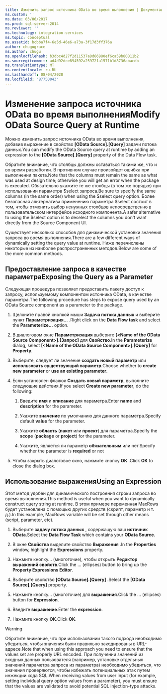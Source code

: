 ```yaml
---
title: Изменить запрос источника OData во время выполнения | Документация Майкрософт
ms.custom: ''
ms.date: 03/06/2017
ms.prod: sql-server-2014
ms.reviewer: ''
ms.technology: integration-services
ms.topic: conceptual
ms.assetid: bcbba7f4-6e5d-46e6-a73a-3f17d3ff376a
author: chugugrace
ms.author: chugu
ms.openlocfilehash: b3dbc4d27f2d11537a9d66980ef6ca59b80811b2
ms.sourcegitcommit: ad4d92dce894592a259721a1571b1d8736abacdb
ms.translationtype: MT
ms.contentlocale: ru-RU
ms.lasthandoff: 08/04/2020
ms.locfileid: "87750043"
---
```

# <a name="modify-odata-source-query-at-runtime"></a><span data-ttu-id="278aa-102">Изменение запроса источника OData во время выполнения</span><span class="sxs-lookup"><span data-stu-id="278aa-102">Modify OData Source Query at Runtime</span></span>
  <span data-ttu-id="278aa-103">Можно изменить запрос источника OData во время выполнения, добавив выражение в свойство **[OData Source].[Query]** задачи потока данных.</span><span class="sxs-lookup"><span data-stu-id="278aa-103">You can modify the OData Source query at runtime by adding an expression to the **[OData Source].[Query]** property of the Data Flow task.</span></span>  
  
 <span data-ttu-id="278aa-104">Обратите внимание, что столбцы должны оставаться такими же, что и во время разработки. В противном случае произойдет ошибка при выполнении пакета.</span><span class="sxs-lookup"><span data-stu-id="278aa-104">Note that the columns must remain the same as what was used at design time; otherwise you will get an error when the package is executed.</span></span> <span data-ttu-id="278aa-105">Обязательно укажите те же столбцы (в том же порядке) при использовании параметра $select запроса.</span><span class="sxs-lookup"><span data-stu-id="278aa-105">Be sure to specify the same columns (in the same order) when using the $select query option.</span></span> <span data-ttu-id="278aa-106">Более безопасная альтернатива применению параметра $select состоит в том, чтобы отменить выбор ненужных столбцов непосредственно в пользовательском интерфейсе исходного компонента.</span><span class="sxs-lookup"><span data-stu-id="278aa-106">A safer alternative to using the $select option is to deselect the columns you don't want directly from the Source Component UI.</span></span>  
  
 <span data-ttu-id="278aa-107">Существует несколько способов для динамической установки значения запроса во время выполнения.</span><span class="sxs-lookup"><span data-stu-id="278aa-107">There are a few different ways of dynamically setting the query value at runtime.</span></span> <span data-ttu-id="278aa-108">Ниже перечислены некоторые из наиболее распространенных методов.</span><span class="sxs-lookup"><span data-stu-id="278aa-108">Below are some of the more common methods.</span></span>  
  
## <a name="exposing-the-query-as-a-parameter"></a><span data-ttu-id="278aa-109">Предоставление запроса в качестве параметра</span><span class="sxs-lookup"><span data-stu-id="278aa-109">Exposing the Query as a Parameter</span></span>  
 <span data-ttu-id="278aa-110">Следующая процедура позволяет предоставить пакету доступ к запросу, используемому компонентом источника OData, в качестве параметра.</span><span class="sxs-lookup"><span data-stu-id="278aa-110">The following procedure has steps to expose query used by an OData Source component as a parameter to the package.</span></span>  
  
1.  <span data-ttu-id="278aa-111">Щелкните правой кнопкой мыши **Задача потока данных** и выберите пункт **Параметризация…** .</span><span class="sxs-lookup"><span data-stu-id="278aa-111">Right click on the **Data Flow task** and select the **Parameterize...** option.</span></span>  
  
2.  <span data-ttu-id="278aa-112">В диалоговом окне **Параметризация** выберите **[\<Name of the OData Source Component>].[Запрос]** для **Свойство**.</span><span class="sxs-lookup"><span data-stu-id="278aa-112">In the **Parameterize** dialog, select **[\<Name of the OData Source Component>].[Query]** for **Property**.</span></span>  
  
3.  <span data-ttu-id="278aa-113">Выберите, следует ли значение **создать новый параметр** или **использовать существующий параметр**.</span><span class="sxs-lookup"><span data-stu-id="278aa-113">Choose whether to **create new parameter** or **use an existing parameter**.</span></span>  
  
4.  <span data-ttu-id="278aa-114">Если установлен флажок **Создать новый параметр**, выполните следующие действия.</span><span class="sxs-lookup"><span data-stu-id="278aa-114">If you select **Create new parameter**, do the following:</span></span>  
  
    1.  <span data-ttu-id="278aa-115">Введите **имя** и **описание** для параметра.</span><span class="sxs-lookup"><span data-stu-id="278aa-115">Enter **name** and **description** for the parameter.</span></span>  
  
    2.  <span data-ttu-id="278aa-116">Укажите **значение** по умолчанию для данного параметра.</span><span class="sxs-lookup"><span data-stu-id="278aa-116">Specify default **value** for the parameter.</span></span>  
  
    3.  <span data-ttu-id="278aa-117">Укажите **область** (**пакет** или **проект**) для параметра.</span><span class="sxs-lookup"><span data-stu-id="278aa-117">Specify the **scope** (**package** or **project**) for the parameter.</span></span>  
  
    4.  <span data-ttu-id="278aa-118">Укажите, является ли параметр **обязательным** или нет.</span><span class="sxs-lookup"><span data-stu-id="278aa-118">Specify whether the parameter is **required** or not</span></span>  
  
5.  <span data-ttu-id="278aa-119">Чтобы закрыть диалоговое окно, нажмите кнопку **ОК** .</span><span class="sxs-lookup"><span data-stu-id="278aa-119">Click **OK** to close the dialog box.</span></span>  
  
## <a name="using-an-expression"></a><span data-ttu-id="278aa-120">Использование выражения</span><span class="sxs-lookup"><span data-stu-id="278aa-120">Using an Expression</span></span>  
 <span data-ttu-id="278aa-121">Этот метод удобен для динамического построения строки запроса во время выполнения.</span><span class="sxs-lookup"><span data-stu-id="278aa-121">This method is useful when you want to dynamically construct query string at runtime.</span></span> <span data-ttu-id="278aa-122">В этом примере переменная MaxRows будет установлена с помощью других средств (скрипт, параметр и т. д.).</span><span class="sxs-lookup"><span data-stu-id="278aa-122">In this example, MaxRows variable will be set through other means (script, parameter, etc).</span></span>  
  
1.  <span data-ttu-id="278aa-123">Выберите **задачу потока данных** , содержащую ваш **источник OData**.</span><span class="sxs-lookup"><span data-stu-id="278aa-123">Select the **Data Flow Task** which contains your **OData Source**.</span></span>  
  
2.  <span data-ttu-id="278aa-124">В окне **Свойства** выделите свойство **Выражения** .</span><span class="sxs-lookup"><span data-stu-id="278aa-124">In the **Properties** window, highlight the **Expressions** property.</span></span>  
  
3.  <span data-ttu-id="278aa-125">Нажмите кнопку... (многоточие), чтобы открыть **Редактор выражений свойств**.</span><span class="sxs-lookup"><span data-stu-id="278aa-125">Click the ... (ellipses) button to bring up the **Property Expressions Editor**.</span></span>  
  
4.  <span data-ttu-id="278aa-126">Выберите свойство **[OData Source].[Query]** .</span><span class="sxs-lookup"><span data-stu-id="278aa-126">Select the **[OData Source].[Query]** property.</span></span>  
  
5.  <span data-ttu-id="278aa-127">Нажмите кнопку... (многоточие) для **выражения**.</span><span class="sxs-lookup"><span data-stu-id="278aa-127">Click the ... (ellipses) button for **Expression**.</span></span>  
  
6.  <span data-ttu-id="278aa-128">Введите **выражение**.</span><span class="sxs-lookup"><span data-stu-id="278aa-128">Enter the **expression**.</span></span>  
  
7.  <span data-ttu-id="278aa-129">Нажмите кнопку **ОК**.</span><span class="sxs-lookup"><span data-stu-id="278aa-129">Click **OK**.</span></span>  
  
> [!WARNING]  
>  <span data-ttu-id="278aa-130">Обратите внимание, что при использовании такого подхода необходимо убедиться, чтобы значения были правильно закодированы в URL-адресе.</span><span class="sxs-lookup"><span data-stu-id="278aa-130">Note that when using this approach you need to ensure that the values set are properly URL encoded.</span></span> <span data-ttu-id="278aa-131">При получении значений из входных данных пользователя (например, установке отдельных значений параметра запроса из параметра) необходимо убедиться, что значения проверяются, чтобы избежать потенциальных атак путем инжекции кода SQL.</span><span class="sxs-lookup"><span data-stu-id="278aa-131">When receiving values from user input (for example, setting individual query option values from a parameter), you must ensure that the values are validated to avoid potential SQL injection-type attacks.</span></span>  
  
  

